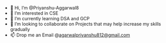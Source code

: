- 👋 Hi, I’m @Priyanshu-Aggarwal8
- 👀 I’m interested in CSE
- 🌱 I’m currently learning DSA and GCP 
- 💞️ I’m looking to collaborate on Projects that may help increase my skills gradually
- 📫 Drop me an Email @agarwalpriyanshu812@gmail.com

<!---
Priyanshu-Aggarwal8/Priyanshu-Aggarwal8 is a ✨ special ✨ repository because its `README.md` (this file) appears on your GitHub profile.
You can click the Preview link to take a look at your changes.
--->
